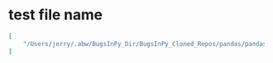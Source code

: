 # test file name

```json
[
    "/Users/jerry/.abw/BugsInPy_Dir/BugsInPy_Cloned_Repos/pandas/pandas/tests/indexes/multi/test_get_level_values.py"
]
```
